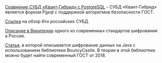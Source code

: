 [Сравнение СУБД «Квант-Гибрид» с PostgreSQL](https://repo.granit-concern.ru/qhb/std-1/doc/1.5.1/ru/Appendix/differences.html) - СУБД «Квант-Гибрид» является форком Pgsql с поддержкой алгоритмов безопасности ГОСТ.

[Ссылка](https://habr.com/ru/companies/k2tech/articles/741980/) на обзор 6ти российских СУБД.

[Описание в Википедии](https://ru.wikipedia.org/wiki/%D0%93%D0%9E%D0%A1%D0%A2_34.12-2018) одного из современных стандартов шифрования а России.

[Статья](https://habr.com/ru/articles/353586/), в которой описывается шифрование данных на Java с использованием библиотеки BouncyCastle. В теории в этой библиотеке можно будет найти современный ГОСТ от 2018.
